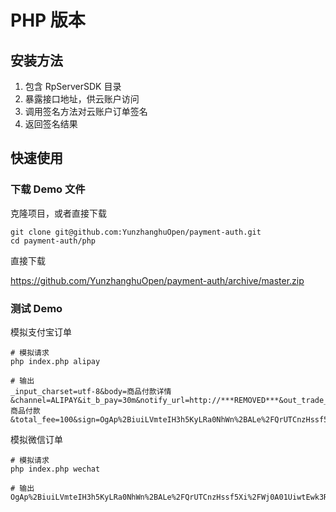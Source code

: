 # PHP 版本

## 安装方法

1. 包含 RpServerSDK 目录
1. 暴露接口地址，供云账户访问
1. 调用签名方法对云账户订单签名
1. 返回签名结果

## 快速使用

### 下载 Demo 文件

克隆项目，或者直接下载
	
```shell
git clone git@github.com:YunzhanghuOpen/payment-auth.git
cd payment-auth/php
```

直接下载
	
https://github.com/YunzhanghuOpen/payment-auth/archive/master.zip

### 测试 Demo

模拟支付宝订单
	
```shell
# 模拟请求
php index.php alipay

# 输出
_input_charset=utf-8&body=商品付款详情&channel=ALIPAY&it_b_pay=30m&notify_url=http://***REMOVED***&out_trade_no=3242398127981&partner=2081222667389722&payment_type=1&seller_id=2081222667389722&service=mobile.securitypay.pay&subject=商品付款&total_fee=100&sign=OgAp%2BiuiLVmteIH3h5KyLRa0NhWn%2BALe%2FQrUTCnzHssf5Xi%2FWj0A01UiwtEwk3R7%2Bab6tP6vUaWYDIgdh7tmItu7iz8VoMsk9AuBmI9D22ZtcfHEfmwlqrWmsXUt3PWyGREjsBgQeu0o94iVs5KeBqqoe3otvFUJ31EVD%2Boji6w%3D%
```
	

模拟微信订单
	
```shell
# 模拟请求
php index.php wechat

# 输出
OgAp%2BiuiLVmteIH3h5KyLRa0NhWn%2BALe%2FQrUTCnzHssf5Xi%2FWj0A01UiwtEwk3R7%2Bab6tP6vUaWYDIgdh7tmItu7iz8VoMsk9AuBmI9D22ZtcfHEfmwlqrWmsXUt3PWyGREjsBgQeu0o94iVs5KeBqqoe3otvFUJ31EVD%2Boji6w%3D%
```
	



